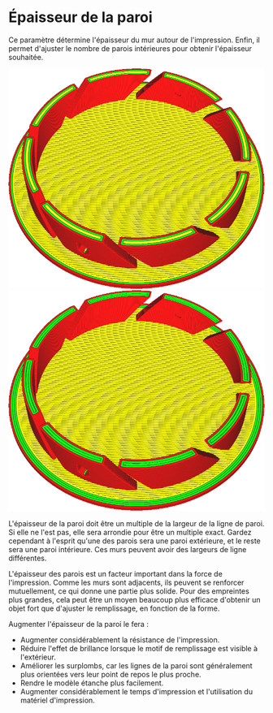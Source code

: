 Épaisseur de la paroi
====
Ce paramètre détermine l'épaisseur du mur autour de l'impression. Enfin, il permet d'ajuster le nombre de parois intérieures pour obtenir l'épaisseur souhaitée.

![Parois de 0,8mm d'épaisseur](../../../articles/images/wall_thickness_0.8.png)
![Murs de 1,6 mm d'épaisseur](../../../articles/images/wall_thickness_1.6.png)

L'épaisseur de la paroi doit être un multiple de la largeur de la ligne de paroi. Si elle ne l'est pas, elle sera arrondie pour être un multiple exact. Gardez cependant à l'esprit qu'une des parois sera une paroi extérieure, et le reste sera une paroi intérieure. Ces murs peuvent avoir des largeurs de ligne différentes.

L'épaisseur des parois est un facteur important dans la force de l'impression. Comme les murs sont adjacents, ils peuvent se renforcer mutuellement, ce qui donne une partie plus solide. Pour des empreintes plus grandes, cela peut être un moyen beaucoup plus efficace d'obtenir un objet fort que d'ajuster le remplissage, en fonction de la forme.

Augmenter l'épaisseur de la paroi le fera :
* Augmenter considérablement la résistance de l'impression.
* Réduire l'effet de brillance lorsque le motif de remplissage est visible à l'extérieur.
* Améliorer les surplombs, car les lignes de la paroi sont généralement plus orientées vers leur point de repos le plus proche.
* Rendre le modèle étanche plus facilement.
* Augmenter considérablement le temps d'impression et l'utilisation du matériel d'impression.
